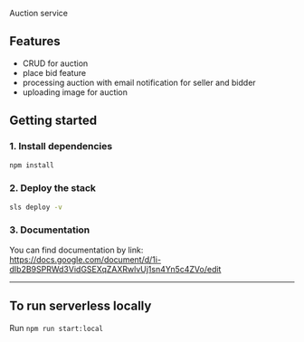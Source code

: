 Auction service

## Features

- CRUD for auction
- place bid feature
- processing auction with email notification for seller and bidder
- uploading image for auction

## Getting started

### 1. Install dependencies

```sh
npm install
```

### 2. Deploy the stack

```sh
sls deploy -v
```

### 3. Documentation

You can find documentation by link:
https://docs.google.com/document/d/1i-dIb2B9SPRWd3VidGSEXqZAXRwlvUj1sn4Yn5c4ZVo/edit

<hr/>

## To run serverless locally 

Run `npm run start:local`

